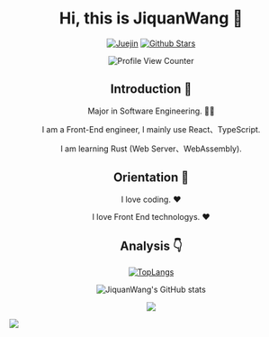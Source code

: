 <div align=center>
  
# Hi, this is JiquanWang :wave:

<p>

[![Juejin](https://img.shields.io/badge/-%E6%8E%98%E9%87%91-blue)](https://juejin.cn/user/1451011082036456/posts)
[![Github Stars](https://img.shields.io/github/stars/JiquanWang99?color=faf408&label=github%20stars&logo=github)](https://github.com/JiquanWang99)

</p>

![Profile View Counter](https://komarev.com/ghpvc/?username=JiquanWang99)

## Introduction :raised_hands:

Major in Software Engineering. :man_technologist:
  
  <p>I am a Front-End engineer, I mainly use React、TypeScript.</p>
  <p>I am learning Rust (Web Server、WebAssembly).</p>

## Orientation :dart:

I love coding. :heart:

I love Front End technologys. :heart:

## Analysis :point_down:

[![TopLangs](https://github-readme-stats.vercel.app/api/top-langs/?username=JiquanWang99&layout=compact)](https://github.com/anuraghazra/github-readme-stats)

![JiquanWang's GitHub stats](https://github-readme-stats.vercel.app/api?username=JiquanWang99&show_icons=true&bg_color=30,e96443,904e95&title_color=fff&text_color=fff)

![](https://github-profile-trophy.vercel.app/?username=JiquanWang99&theme=flat&column=7&margin-w=10)

</div>

![](https://hit.yhype.me/github/profile?user_id=57290456)
